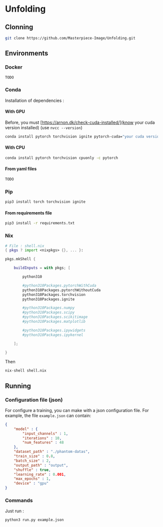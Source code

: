 # Unfolding

## __Clonning__
```bash
git clone https://github.com/Masterpiece-Image/Unfolding.git
```

## __Environments__

### __Docker__

```bash
TODO
```

### __Conda__


Installation of dependencies :

#### __With GPU__

Before, you must [https://arnon.dk/check-cuda-installed/](know your cuda version installed) (use `nvcc --version`)
```bash
conda install pytorch torchvision ignite pytorch-cuda="your cuda version" -c pytorch -c nvidia
```

#### __With CPU__

```bash
conda install pytorch torchvision cpuonly -c pytorch
```

#### __From yaml files__

```bash
TODO
```

### __Pip__

```bash
pip3 install torch torchvision ignite
```

#### __From requirements file__

```bash
pip3 install -r requirements.txt
```


### __Nix__


```nix
# File : shell.nix 
{ pkgs ? import <nixpkgs> {}, ... }:

pkgs.mkShell {

    buildInputs = with pkgs; [

        python310

        #python310Packages.pytorchWithCuda
        python310Packages.pytorchWithoutCuda
        python310Packages.torchvision
        python310Packages.ignite

        #python310Packages.numpy
        #python310Packages.scipy
        #python310Packages.scikitimage
        #python310Packages.matplotlib

        #python310Packages.ipywidgets
        #python310Packages.ipykernel

    ];

}
```
Then
```bash
nix-shell shell.nix
```


## __Running__

### __Configuration file (json)__

For configure a training, you can make with a json configuration file.
For example, the file `example.json` can contain:
```json
{
    "model" : {
        "input_channels" : 1,
        "iterations" : 10,
        "num_features" : 48
    },
    "dataset_path" : "./phantom-datas",
    "train_size" : 0.8,
    "batch_size" : 2,
    "output_path" : "output",
    "shuffle" : true,
    "learning_rate" : 0.001,
    "max_epochs" : 1,
    "device" : "gpu"
}
```

### __Commands__

Just run :
```bash
python3 run.py example.json
```
